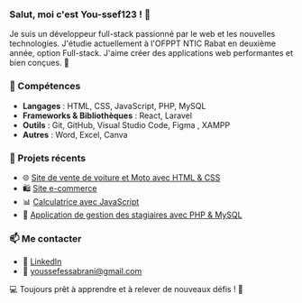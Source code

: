 ### Salut, moi c'est You-ssef123 ! 👋

Je suis un développeur full-stack passionné par le web et les nouvelles technologies. J'étudie actuellement à l'OFPPT NTIC Rabat en deuxième année, option Full-stack. J'aime créer des applications web performantes et bien conçues. 🚀

### 🚀 Compétences
- **Langages** : HTML, CSS, JavaScript, PHP, MySQL
- **Frameworks & Bibliothèques** : React, Laravel
- **Outils** : Git, GitHub, Visual Studio Code, Figma , XAMPP
- **Autres** : Word, Excel, Canva

### 📌 Projets récents
- 🌐 [Site de vente de voiture et Moto avec HTML & CSS](https://github.com/You-ssef123/YSF_MARKET.git)
- 🛍️ [Site e-commerce](#)
- 📊 [Calculatrice avec JavaScript](#)
- 🏫 [Application de gestion des stagiaires avec PHP & MySQL](#)

### 📫 Me contacter
- 💼 [LinkedIn](www.linkedin.com/in/youssef-essabrani)
- 📧 youssefessabrani@gmail.com

💻 Toujours prêt à apprendre et à relever de nouveaux défis ! 🚀
